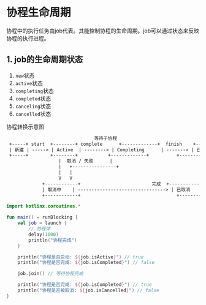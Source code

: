 # 协程生命周期

协程中的执行任务由job代表。其能控制协程的生命周期。job可以通过状态来反映协程的执行进程。

## 1. job的生命周期状态

1. `new`状态
2. `active`状态
3. `completing`状态
4. `completed`状态
5. `canceling`状态
6. `cancelled`状态

协程转换示意图

``` txt
                                等待子协程
 +-----+ start  +--------+ complete      +-------------+  finish    +-----------+
 | 新建 | -----> | Active  | --------> | Completing      | -------> | 已完成     |
 +-----+        +--------+           +-------------+          +-----------+
                   |  取消 / 失败      |
                   |   +----------------+
                   |   |
                   V   V
             +------------+                          完成  +-----------+
             | 取消中    | --------------------------------> | 已取消     |
             +------------+                                   +-----------+
```

``` kotlin
import kotlinx.coroutines.*

fun main() = runBlocking {
    val job = launch {
        // 协程体
        delay(1000)
        println("协程完成")
    }

    println("协程是否启动: ${job.isActive}") // true
    println("协程是否完成: ${job.isCompleted}") // false

    job.join() // 等待协程完成

    println("协程是否完成: ${job.isCompleted}") // true
    println("协程是否被取消: ${job.isCancelled}") // false
}
```
